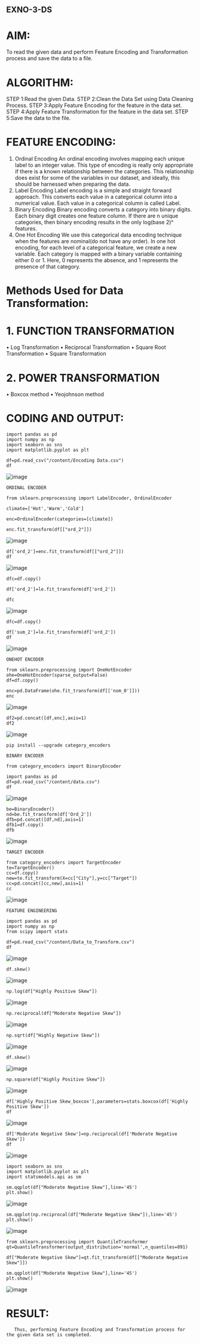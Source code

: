 ## EXNO-3-DS

# AIM:
To read the given data and perform Feature Encoding and Transformation process and save the data to a file.

# ALGORITHM:
STEP 1:Read the given Data.
STEP 2:Clean the Data Set using Data Cleaning Process.
STEP 3:Apply Feature Encoding for the feature in the data set.
STEP 4:Apply Feature Transformation for the feature in the data set.
STEP 5:Save the data to the file.

# FEATURE ENCODING:
1. Ordinal Encoding
An ordinal encoding involves mapping each unique label to an integer value. This type of encoding is really only appropriate if there is a known relationship between the categories. This relationship does exist for some of the variables in our dataset, and ideally, this should be harnessed when preparing the data.
2. Label Encoding
Label encoding is a simple and straight forward approach. This converts each value in a categorical column into a numerical value. Each value in a categorical column is called Label.
3. Binary Encoding
Binary encoding converts a category into binary digits. Each binary digit creates one feature column. If there are n unique categories, then binary encoding results in the only log(base 2)ⁿ features.
4. One Hot Encoding
We use this categorical data encoding technique when the features are nominal(do not have any order). In one hot encoding, for each level of a categorical feature, we create a new variable. Each category is mapped with a binary variable containing either 0 or 1. Here, 0 represents the absence, and 1 represents the presence of that category.

# Methods Used for Data Transformation:
  # 1. FUNCTION TRANSFORMATION
• Log Transformation
• Reciprocal Transformation
• Square Root Transformation
• Square Transformation
  # 2. POWER TRANSFORMATION
• Boxcox method
• Yeojohnson method

# CODING AND OUTPUT:
```
import pandas as pd
import numpy as np
import seaborn as sns
import matplotlib.pyplot as plt
```
```
df=pd.read_csv("/content/Encoding Data.csv")
df
```
![image](https://github.com/user-attachments/assets/f07e3de8-8049-4214-ad51-e699e3e60532)
```
ORDINAL ENCODER
```
```
from sklearn.preprocessing import LabelEncoder, OrdinalEncoder
```
```
climate=['Hot','Warm','Cold']
```
```
enc=OrdinalEncoder(categories=[climate])
```
```
enc.fit_transform(df[["ord_2"]])
```
![image](https://github.com/user-attachments/assets/bc63934c-6ea7-4ddd-9c19-126b11b1fe75)
```
df['ord_2']=enc.fit_transform(df[["ord_2"]])
df
```
![image](https://github.com/user-attachments/assets/ccfb2c2c-a31e-4e3f-9b8e-fc85ae1a38ed)

```
dfc=df.copy()
```
```
df['ord_2']=le.fit_transform(df['ord_2'])
```
```
dfc
```
![image](https://github.com/user-attachments/assets/84fa76d7-8974-4879-9990-73f5785a3a50)
```
dfc=df.copy()
```
```
df['sum_2']=le.fit_transform(df['ord_2'])
df
```
![image](https://github.com/user-attachments/assets/a26d052a-908a-43b2-8fac-8b7742e39768)
```
ONEHOT ENCODER
```
```
from sklearn.preprocessing import OneHotEncoder
ohe=OneHotEncoder(sparse_output=False)
df=df.copy()
```
```
enc=pd.DataFrame(ohe.fit_transform(df[['nom_0']]))
enc
```
![image](https://github.com/user-attachments/assets/79030ec5-d257-469b-a6d1-68d84997c0c0)
```
df2=pd.concat([df,enc],axis=1)
df2
```
![image](https://github.com/user-attachments/assets/d32a4f75-f594-4a25-b1fe-424430fc0024)
```
pip install --upgrade category_encoders
```
```
BINARY ENCODER
```
```
from category_encoders import BinaryEncoder
```
```
import pandas as pd
df=pd.read_csv("/content/data.csv")
df
```
![image](https://github.com/user-attachments/assets/318e5c95-c824-4f69-87a6-47a9ccd9a39c)
```
be=BinaryEncoder()
nd=be.fit_transform(df['Ord_2'])
dfb=pd.concat([df,nd],axis=1)
dfb1=df.copy()
dfb
```
![image](https://github.com/user-attachments/assets/4dcd6d61-216d-4e60-acb3-25a9431dc70d)
```
TARGET ENCODER
```
```
from category_encoders import TargetEncoder
te=TargetEncoder()
cc=df.copy()
new=te.fit_transform(X=cc["City"],y=cc["Target"])
cc=pd.concat([cc,new],axis=1)
cc
```
![image](https://github.com/user-attachments/assets/124cabda-73ae-4948-8e1e-64e6f4a6197f)
```
FEATURE ENGINEERING
```
```
import pandas as pd
import numpy as np
from scipy import stats
```
```
df=pd.read_csv("/content/Data_to_Transform.csv")
df
```
![image](https://github.com/user-attachments/assets/338e4ab5-6b97-4dfd-99fe-f08bf0652b29)

```
df.skew()
```
![image](https://github.com/user-attachments/assets/c9f69946-2aea-4b35-a8e3-4e2733cdb033)
```
np.log(df["Highly Positive Skew"])
```
![image](https://github.com/user-attachments/assets/7f906246-19d6-4ed9-90eb-e880e3e9b9d1)
```
np.reciprocal(df["Moderate Negative Skew"])
```
![image](https://github.com/user-attachments/assets/8e1d44a5-758a-4c78-aeda-5e138fd1dfc2)
```
np.sqrt(df["Highly Negative Skew"])
```
![image](https://github.com/user-attachments/assets/3931d996-423e-4352-b668-358553ea8bda)
```
df.skew()
```
![image](https://github.com/user-attachments/assets/2fa2af31-98db-4a34-9921-a57f58c9f561)
```
np.square(df["Highly Positive Skew"])
```
![image](https://github.com/user-attachments/assets/b03e40a2-34b2-4876-afb9-f031cd3cafe5)
```
df['Highly Positive Skew_boxcox'],parameters=stats.boxcox(df['Highly Positive Skew'])
df
```
![image](https://github.com/user-attachments/assets/e746bd0d-a93d-4e7c-b716-d41346b291d9)

```
df['Moderate Negative Skew']=np.reciprocal(df['Moderate Negative Skew'])
df
```
![image](https://github.com/user-attachments/assets/3a48a8eb-0e52-4042-842d-28c03f6cbb6b)
```
import seaborn as sns
import matplotlib.pyplot as plt
import statsmodels.api as sm
```
```
sm.qqplot(df["Moderate Negative Skew"],line='45')
plt.show()
```
![image](https://github.com/user-attachments/assets/9da4e2a0-2b14-446c-a77b-01a8f8826097)

```
sm.qqplot(np.reciprocal(df["Moderate Negative Skew"]),line='45')
plt.show()
```
![image](https://github.com/user-attachments/assets/c391b101-85c5-4c64-af6d-b7a16a258ada)
```
from sklearn.preprocessing import QuantileTransformer
qt=QuantileTransformer(output_distribution='normal',n_quantiles=891)
```
```
df["Moderate Negative Skew"]=qt.fit_transform(df[["Moderate Negative Skew"]])
```
```
sm.qqplot(df["Moderate Negative Skew"],line='45')
plt.show()
```
![image](https://github.com/user-attachments/assets/a981f016-270e-4b90-8365-cfd6d99a45f0)

# RESULT:
       Thus, performing Feature Encoding and Transformation process for the given data set is completed.

       
